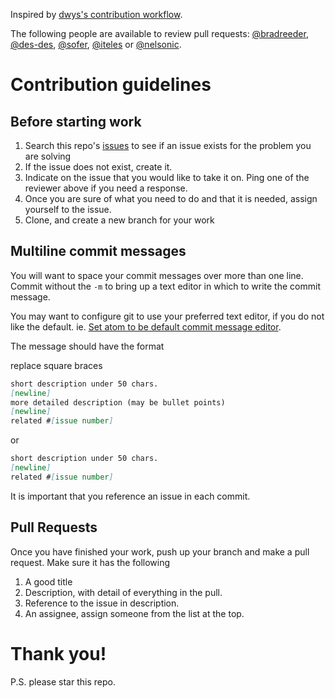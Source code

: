Inspired by [dwys's contribution workflow](https://www.github.com/dwyl/contributing).

The following people are available to review pull requests: [@bradreeder](https://github.com/bradreeder), [@des-des](https://github.com/des-des), [@sofer](https://github.com/sofer), [@iteles](https://github.com/iteles) or [@nelsonic](https://github.com/nelsonic).

# Contribution guidelines

## Before starting work

 1. Search this repo's [issues](https://www.github.com/foundersandcoders/master-reference/issues) to see if an issue exists for the problem you are solving
 2. If the issue does not exist, create it.
 3. Indicate on the issue that you would like to take it on. Ping one of the reviewer above if you need a response.
 4. Once you are sure of what you need to do and that it is needed, assign yourself to the issue.
 5. Clone, and create a new branch for your work

## Multiline commit messages

You will want to space your commit messages over more than one line. Commit without the `-m` to bring up a text editor in which to write the commit message.

You may want to configure git to use your preferred text editor, if you do not like the default. ie. [Set atom to be default commit message editor](https://help.github.com/articles/associating-text-editors-with-git/#using-atom-as-your-editor).

The message should have the format

replace square braces
```md
short description under 50 chars.
[newline]
more detailed description (may be bullet points)
[newline]
related #[issue number]
```
or
```md
short description under 50 chars.
[newline]
related #[issue number]
```

It is important that you reference an issue in each commit.

## Pull Requests

Once you have finished your work, push up your branch and make a pull request. Make sure it has the following

  1. A good title
  2. Description, with detail of everything in the pull.
  3. Reference to the issue in description.
  4. An assignee, assign someone from the list at the top.

# Thank you!

P.S. please star this repo.
